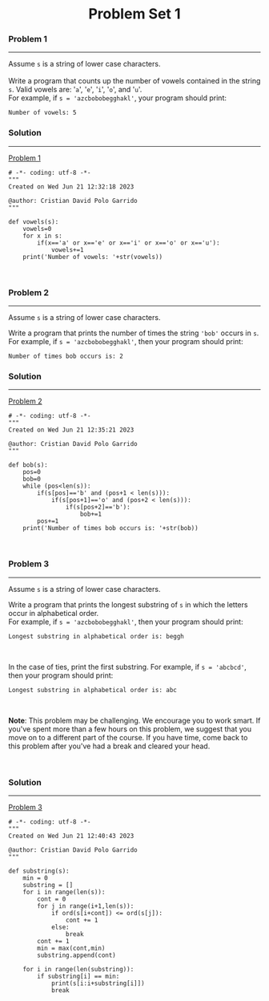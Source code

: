 <h1 align="center">Problem Set 1</h1>

### Problem 1

<hr>

Assume `s` is a string of lower case characters. <br><br>
Write a program that counts up the number of vowels contained in the string `s`. Valid vowels are: '`a`', '`e`', '`i`', '`o`', and '`u`'. <br>
For example, if `s = 'azcbobobegghakl'`, your program should print: <br>

    Number of vowels: 5

### Solution

<hr>

[Problem 1](Problem1.py)

    # -*- coding: utf-8 -*-
    """
    Created on Wed Jun 21 12:32:18 2023
    
    @author: Cristian David Polo Garrido
    """
    
    def vowels(s):
        vowels=0
        for x in s:
            if(x=='a' or x=='e' or x=='i' or x=='o' or x=='u'):
                vowels+=1
        print('Number of vowels: '+str(vowels))

<br>

### Problem 2

<hr>

Assume `s` is a string of lower case characters. <br>

Write a program that prints the number of times the string `'bob'` occurs in `s`. <br>
For example, if `s = 'azcbobobegghakl'`, then your program should print: <br>

    Number of times bob occurs is: 2

### Solution

<hr>

[Problem 2](Problem2.py)

    # -*- coding: utf-8 -*-
    """
    Created on Wed Jun 21 12:35:21 2023
    
    @author: Cristian David Polo Garrido
    """
    
    def bob(s):
        pos=0
        bob=0
        while (pos<len(s)):
            if(s[pos]=='b' and (pos+1 < len(s))):
                if(s[pos+1]=='o' and (pos+2 < len(s))):
                    if(s[pos+2]=='b'):
                        bob+=1
            pos+=1
        print('Number of times bob occurs is: '+str(bob))

<br>

### Problem 3

<hr>

Assume `s` is a string of lower case characters. <br>

Write a program that prints the longest substring of `s` in which the letters occur in alphabetical order. <br>
For example, if `s = 'azcbobobegghakl'`, then your program should print: <br>

    Longest substring in alphabetical order is: beggh

<br>

In the case of ties, print the first substring. For example, if `s = 'abcbcd'`, then your program should print: <br>

    Longest substring in alphabetical order is: abc
    
<br>

**Note**: This problem may be challenging. We encourage you to work smart. If you've spent more than a few hours on this problem, we suggest that you move on to a different part of the course. If you have time, come back to this problem after you've had a break and cleared your head.

<br>

### Solution

<hr>

[Problem 3](Problem3.py)

    # -*- coding: utf-8 -*-
    """
    Created on Wed Jun 21 12:40:43 2023
    
    @author: Cristian David Polo Garrido
    """
    
    def substring(s):
        min = 0
        substring = []
        for i in range(len(s)):
            cont = 0
            for j in range(i+1,len(s)):
                if ord(s[i+cont]) <= ord(s[j]):
                    cont += 1
                else:
                    break
            cont += 1
            min = max(cont,min)
            substring.append(cont)
            
        for i in range(len(substring)):
            if substring[i] == min:
                print(s[i:i+substring[i]])
                break
